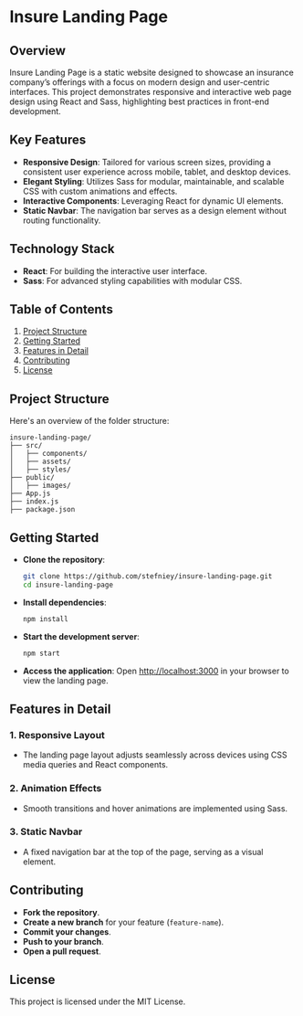 # Insure Landing Page

## Overview
Insure Landing Page is a static website designed to showcase an insurance company’s offerings with a focus on modern design and user-centric interfaces. This project demonstrates responsive and interactive web page design using React and Sass, highlighting best practices in front-end development.

## Key Features
- **Responsive Design**: Tailored for various screen sizes, providing a consistent user experience across mobile, tablet, and desktop devices.
- **Elegant Styling**: Utilizes Sass for modular, maintainable, and scalable CSS with custom animations and effects.
- **Interactive Components**: Leveraging React for dynamic UI elements.
- **Static Navbar**: The navigation bar serves as a design element without routing functionality.

## Technology Stack
- **React**: For building the interactive user interface.
- **Sass**: For advanced styling capabilities with modular CSS.

## Table of Contents
1. [Project Structure](#project-structure)
2. [Getting Started](#getting-started)
3. [Features in Detail](#features-in-detail)
4. [Contributing](#contributing)
5. [License](#license)

## Project Structure
Here's an overview of the folder structure:
```
insure-landing-page/
├── src/
│   ├── components/
│   ├── assets/
│   ├── styles/
├── public/
│   ├── images/
├── App.js
├── index.js
├── package.json
```

## Getting Started

- **Clone the repository**:
  ```bash
  git clone https://github.com/stefniey/insure-landing-page.git
  cd insure-landing-page
  ```

- **Install dependencies**:
  ```bash
  npm install
  ```

- **Start the development server**:
  ```bash
  npm start
  ```

- **Access the application**: Open [http://localhost:3000](http://localhost:3000) in your browser to view the landing page.

## Features in Detail
### 1. Responsive Layout
- The landing page layout adjusts seamlessly across devices using CSS media queries and React components.

### 2. Animation Effects
- Smooth transitions and hover animations are implemented using Sass.

### 3. Static Navbar
- A fixed navigation bar at the top of the page, serving as a visual element.

## Contributing
- **Fork the repository**.
- **Create a new branch** for your feature (`feature-name`).
- **Commit your changes**.
- **Push to your branch**.
- **Open a pull request**.

## License
This project is licensed under the MIT License.

